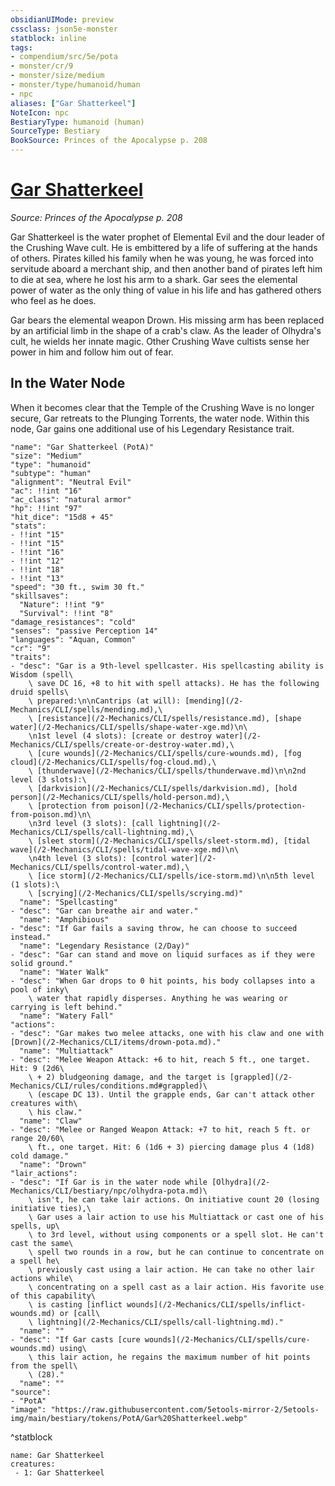 ```yaml
---
obsidianUIMode: preview
cssclass: json5e-monster
statblock: inline
tags:
- compendium/src/5e/pota
- monster/cr/9
- monster/size/medium
- monster/type/humanoid/human
- npc
aliases: ["Gar Shatterkeel"]
NoteIcon: npc
BestiaryType: humanoid (human)
SourceType: Bestiary
BookSource: Princes of the Apocalypse p. 208
---
```

# [Gar Shatterkeel](2-Mechanics/CLI/bestiary/npc/gar-shatterkeel-pota.md)
*Source: Princes of the Apocalypse p. 208*  

Gar Shatterkeel is the water prophet of Elemental Evil and the dour leader of the Crushing Wave cult. He is embittered by a life of suffering at the hands of others. Pirates killed his family when he was young, he was forced into servitude aboard a merchant ship, and then another band of pirates left him to die at sea, where he lost his arm to a shark. Gar sees the elemental power of water as the only thing of value in his life and has gathered others who feel as he does.

Gar bears the elemental weapon Drown. His missing arm has been replaced by an artificial limb in the shape of a crab's claw. As the leader of Olhydra's cult, he wields her innate magic. Other Crushing Wave cultists sense her power in him and follow him out of fear.

## In the Water Node

When it becomes clear that the Temple of the Crushing Wave is no longer secure, Gar retreats to the Plunging Torrents, the water node. Within this node, Gar gains one additional use of his Legendary Resistance trait.

```statblock
"name": "Gar Shatterkeel (PotA)"
"size": "Medium"
"type": "humanoid"
"subtype": "human"
"alignment": "Neutral Evil"
"ac": !!int "16"
"ac_class": "natural armor"
"hp": !!int "97"
"hit_dice": "15d8 + 45"
"stats":
- !!int "15"
- !!int "15"
- !!int "16"
- !!int "12"
- !!int "18"
- !!int "13"
"speed": "30 ft., swim 30 ft."
"skillsaves":
  "Nature": !!int "9"
  "Survival": !!int "8"
"damage_resistances": "cold"
"senses": "passive Perception 14"
"languages": "Aquan, Common"
"cr": "9"
"traits":
- "desc": "Gar is a 9th-level spellcaster. His spellcasting ability is Wisdom (spell\
    \ save DC 16, +8 to hit with spell attacks). He has the following druid spells\
    \ prepared:\n\nCantrips (at will): [mending](/2-Mechanics/CLI/spells/mending.md),\
    \ [resistance](/2-Mechanics/CLI/spells/resistance.md), [shape water](/2-Mechanics/CLI/spells/shape-water-xge.md)\n\
    \n1st level (4 slots): [create or destroy water](/2-Mechanics/CLI/spells/create-or-destroy-water.md),\
    \ [cure wounds](/2-Mechanics/CLI/spells/cure-wounds.md), [fog cloud](/2-Mechanics/CLI/spells/fog-cloud.md),\
    \ [thunderwave](/2-Mechanics/CLI/spells/thunderwave.md)\n\n2nd level (3 slots):\
    \ [darkvision](/2-Mechanics/CLI/spells/darkvision.md), [hold person](/2-Mechanics/CLI/spells/hold-person.md),\
    \ [protection from poison](/2-Mechanics/CLI/spells/protection-from-poison.md)\n\
    \n3rd level (3 slots): [call lightning](/2-Mechanics/CLI/spells/call-lightning.md),\
    \ [sleet storm](/2-Mechanics/CLI/spells/sleet-storm.md), [tidal wave](/2-Mechanics/CLI/spells/tidal-wave-xge.md)\n\
    \n4th level (3 slots): [control water](/2-Mechanics/CLI/spells/control-water.md),\
    \ [ice storm](/2-Mechanics/CLI/spells/ice-storm.md)\n\n5th level (1 slots):\
    \ [scrying](/2-Mechanics/CLI/spells/scrying.md)"
  "name": "Spellcasting"
- "desc": "Gar can breathe air and water."
  "name": "Amphibious"
- "desc": "If Gar fails a saving throw, he can choose to succeed instead."
  "name": "Legendary Resistance (2/Day)"
- "desc": "Gar can stand and move on liquid surfaces as if they were solid ground."
  "name": "Water Walk"
- "desc": "When Gar drops to 0 hit points, his body collapses into a pool of inky\
    \ water that rapidly disperses. Anything he was wearing or carrying is left behind."
  "name": "Watery Fall"
"actions":
- "desc": "Gar makes two melee attacks, one with his claw and one with [Drown](/2-Mechanics/CLI/items/drown-pota.md)."
  "name": "Multiattack"
- "desc": "Melee Weapon Attack: +6 to hit, reach 5 ft., one target. Hit: 9 (2d6\
    \ + 2) bludgeoning damage, and the target is [grappled](/2-Mechanics/CLI/rules/conditions.md#grappled)\
    \ (escape DC 13). Until the grapple ends, Gar can't attack other creatures with\
    \ his claw."
  "name": "Claw"
- "desc": "Melee or Ranged Weapon Attack: +7 to hit, reach 5 ft. or range 20/60\
    \ ft., one target. Hit: 6 (1d6 + 3) piercing damage plus 4 (1d8) cold damage."
  "name": "Drown"
"lair_actions":
- "desc": "If Gar is in the water node while [Olhydra](/2-Mechanics/CLI/bestiary/npc/olhydra-pota.md)\
    \ isn't, he can take lair actions. On initiative count 20 (losing initiative ties),\
    \ Gar uses a lair action to use his Multiattack or cast one of his spells, up\
    \ to 3rd level, without using components or a spell slot. He can't cast the same\
    \ spell two rounds in a row, but he can continue to concentrate on a spell he\
    \ previously cast using a lair action. He can take no other lair actions while\
    \ concentrating on a spell cast as a lair action. His favorite use of this capability\
    \ is casting [inflict wounds](/2-Mechanics/CLI/spells/inflict-wounds.md) or [call\
    \ lightning](/2-Mechanics/CLI/spells/call-lightning.md)."
  "name": ""
- "desc": "If Gar casts [cure wounds](/2-Mechanics/CLI/spells/cure-wounds.md) using\
    \ this lair action, he regains the maximum number of hit points from the spell\
    \ (28)."
  "name": ""
"source":
- "PotA"
"image": "https://raw.githubusercontent.com/5etools-mirror-2/5etools-img/main/bestiary/tokens/PotA/Gar%20Shatterkeel.webp"
```
^statblock

```encounter-table
name: Gar Shatterkeel
creatures:
 - 1: Gar Shatterkeel
```